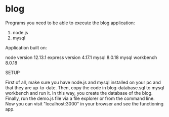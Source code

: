 # blog

Programs you need to be able to execute the blog application:
1. node.js
2. mysql

Application built on:

node version 12.13.1
express version 4.17.1
mysql 8.0.18
mysql workbench 8.0.18


SETUP

First of all, make sure you have node.js and mysql installed on your pc and that they are up-to-date.
Then, copy the code in blog-database.sql to mysql workbench and run it. In this way, you create the database of the blog.
Finally, run the demo.js file via a file explorer or from the command line.
Now you can visit "localhost:3000" in your browser and see the functioning app.

